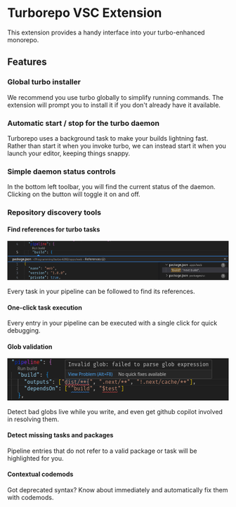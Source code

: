 # Turborepo VSC Extension

This extension provides a handy interface into your turbo-enhanced monorepo.

## Features

### Global turbo installer

We recommend you use turbo globally to simplify running commands. The extension will prompt you to install it if you don't already have it available.

### Automatic start / stop for the turbo daemon

Turborepo uses a background task to make your builds lightning fast. Rather than start it when you invoke turbo, we can instead start it when you launch your editor, keeping things snappy.

### Simple daemon status controls

In the bottom left toolbar, you will find the current status of the daemon. Clicking on the button will toggle it on and off.

### Repository discovery tools

#### Find references for turbo tasks

![references](resources/references.png)

Every task in your pipeline can be followed to find its references.

#### One-click task execution

Every entry in your pipeline can be executed with a single click for quick debugging.

#### Glob validation

![globs](resources/globs.png)

Detect bad globs live while you write, and even get github copilot involved in resolving them.

#### Detect missing tasks and packages

Pipeline entries that do not refer to a valid package or task will be highlighted for you.

#### Contextual codemods

Got deprecated syntax? Know about immediately and automatically fix them with codemods.
